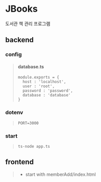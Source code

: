 # JBooks
도서관 책 관리 프로그램

## backend

### config

>#### database.ts
>```
>module.exports = {
>	host : 'localhost',
>	user : 'root',
>	password : 'password',
>	database : 'database'
>}
>```

### dotenv
>```
>PORT=3000
>```

### start
>```
>ts-node app.ts
>```

## frontend

>* start with memberAdd/index.html

